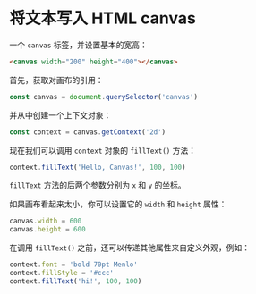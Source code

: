 # 将文本写入 HTML canvas

一个 `canvas` 标签，并设置基本的宽高：

```html
<canvas width="200" height="400"></canvas>
```

首先，获取对画布的引用：

```js
const canvas = document.querySelector('canvas')
```

并从中创建一个上下文对象：

```js
const context = canvas.getContext('2d')
```

现在我们可以调用 `context` 对象的 `fillText()` 方法：

```js
context.fillText('Hello, Canvas!', 100, 100)
```

`fillText` 方法的后两个参数分别为 `x` 和 `y` 的坐标。

如果画布看起来太小，你可以设置它的 `width` 和 `height` 属性：

```js
canvas.width = 600
canvas.height = 600
```

在调用 `fillText()` 之前，还可以传递其他属性来自定义外观，例如：

```js
context.font = 'bold 70pt Menlo'
context.fillStyle = '#ccc'
context.fillText('hi!', 100, 100)
```
